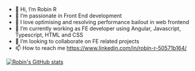 - 👋 Hi, I’m Robin R
- 👀 I’m passionate in Front End development
- 🥰 I love optimising and resolving performance bailout in web frontend
- 🌱 I’m currently working as FE developer using Angular, Javascript, Typescript, HTML and CSS
- 💞️ I’m looking to collaborate on FE related projects
- 📫 How to reach me https://www.linkedin.com/in/robin-r-50571b164/

[![Robin's GitHub stats](https://github-readme-stats.vercel.app/api?username=robinl3680)](https://github.com/anuraghazra/github-readme-stats)

<!---
robinl3680/robinl3680 is a ✨ special ✨ repository because its `README.md` (this file) appears on your GitHub profile.
You can click the Preview link to take a look at your changes.
--->
